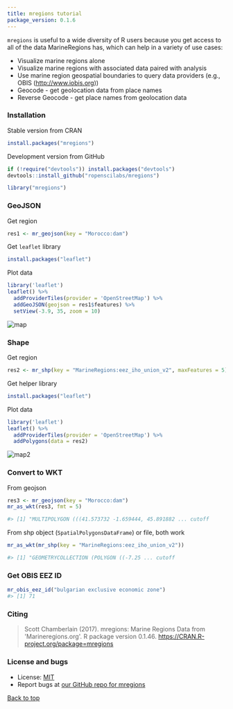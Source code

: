 ```yaml
---
title: mregions tutorial
package_version: 0.1.6
---
```




`mregions` is useful to a wide diversity of R users because you get access to all of the
data MarineRegions has, which can help in a variety of use cases:

* Visualize marine regions alone
* Visualize marine regions with associated data paired with analysis
* Use marine region geospatial boundaries to query data providers (e.g., OBIS (<http://www.iobis.org>))
* Geocode - get geolocation data from place names
* Reverse Geocode - get place names from geolocation data


### Installation

Stable version from CRAN


```r
install.packages("mregions")
```

Development version from GitHub


```r
if (!require("devtools")) install.packages("devtools")
devtools::install_github("ropenscilabs/mregions")
```


```r
library("mregions")
```


### GeoJSON

Get region


```r
res1 <- mr_geojson(key = "Morocco:dam")
```

Get `leaflet` library


```r
install.packages("leaflet")
```

Plot data


```r
library('leaflet')
leaflet() %>%
  addProviderTiles(provider = 'OpenStreetMap') %>%
  addGeoJSON(geojson = res1$features) %>%
  setView(-3.9, 35, zoom = 10)
```

![map](/img/tutorial-images/mregions/leaf1.png)

### Shape

Get region


```r
res2 <- mr_shp(key = "MarineRegions:eez_iho_union_v2", maxFeatures = 5)
```

Get helper library


```r
install.packages("leaflet")
```

Plot data


```r
library('leaflet')
leaflet() %>%
  addProviderTiles(provider = 'OpenStreetMap') %>%
  addPolygons(data = res2)
```

![map2](/img/tutorial-images/mregions/leaf2.png)

### Convert to WKT

From geojson


```r
res3 <- mr_geojson(key = "Morocco:dam")
mr_as_wkt(res3, fmt = 5)

#> [1] "MULTIPOLYGON (((41.573732 -1.659444, 45.891882 ... cutoff
```

From shp object (`SpatialPolygonsDataFrame`) or file, both work


```r
mr_as_wkt(mr_shp(key = "MarineRegions:eez_iho_union_v2"))

#> [1] "GEOMETRYCOLLECTION (POLYGON ((-7.25 ... cutoff
```

### Get OBIS EEZ ID


```r
mr_obis_eez_id("bulgarian exclusive economic zone")
#> [1] 71
```


### Citing

> Scott Chamberlain (2017). mregions: Marine Regions Data from
  'Marineregions.org'. R package version 0.1.46.
  https://CRAN.R-project.org/package=mregions



### License and bugs

* License: [MIT](http://opensource.org/licenses/MIT)
* Report bugs at [our GitHub repo for mregions](https://github.com/ropenscilabs/mregions/issues?state=open)


[Back to top](#top)

[mr]: https://github.com/ropenscilabs/mregions
